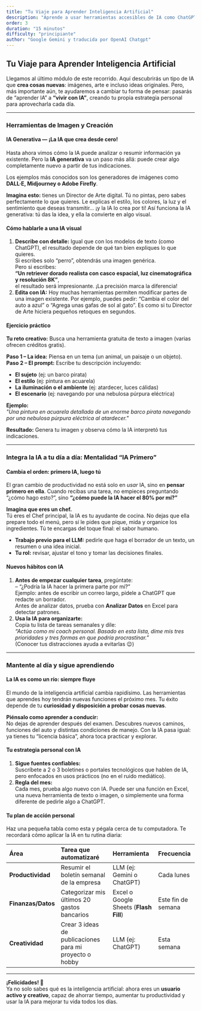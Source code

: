 ```yaml
---
title: "Tu Viaje para Aprender Inteligencia Artificial"
description: "Aprende a usar herramientas accesibles de IA como ChatGPT y Excel para mejorar tu productividad, creatividad y resolver problemas sin necesidad de saber programar."
order: 3
duration: "15 minutos"
difficulty: "principiante"
author: "Google Gemini y traducida por OpenAI Chatgpt"
---
```


## Tu Viaje para Aprender Inteligencia Artificial

Llegamos al último módulo de este recorrido. Aquí descubrirás un tipo de IA que **crea cosas nuevas**: imágenes, arte e incluso ideas originales. Pero, más importante aún, te ayudaremos a cambiar tu forma de pensar: pasarás de “aprender IA” a **“vivir con IA”**, creando tu propia estrategia personal para aprovecharla cada día.

---

### Herramientas de Imagen y Creación

#### IA Generativa — ¡La IA que crea desde cero!

Hasta ahora vimos cómo la IA puede analizar o resumir información ya existente. Pero la **IA generativa** va un paso más allá: puede crear algo completamente nuevo a partir de tus indicaciones.  

Los ejemplos más conocidos son los generadores de imágenes como **DALL·E, Midjourney o Adobe Firefly**.

**Imagina esto:** tienes un Director de Arte digital. Tú no pintas, pero sabes perfectamente lo que quieres. Le explicas el estilo, los colores, la luz y el sentimiento que deseas transmitir… ¡y la IA lo crea por ti! Así funciona la IA generativa: tú das la idea, y ella la convierte en algo visual.

#### Cómo hablarle a una IA visual

1. **Describe con detalle:** Igual que con los modelos de texto (como ChatGPT), el resultado depende de qué tan bien expliques lo que quieres.  
   Si escribes solo “perro”, obtendrás una imagen genérica.  
   Pero si escribes:  
   **“Un retriever dorado realista con casco espacial, luz cinematográfica y resolución 8K”**,  
   el resultado será impresionante. ¡La precisión marca la diferencia!
2. **Edita con IA:** Hoy muchas herramientas permiten modificar partes de una imagen existente. Por ejemplo, puedes pedir: “Cambia el color del auto a azul” o “Agrega unas gafas de sol al gato”. Es como si tu Director de Arte hiciera pequeños retoques en segundos.

#### Ejercicio práctico

**Tu reto creativo:** Busca una herramienta gratuita de texto a imagen (varias ofrecen créditos gratis).

**Paso 1 – La idea:** Piensa en un tema (un animal, un paisaje o un objeto).  
**Paso 2 – El prompt:** Escribe tu descripción incluyendo:  
* **El sujeto** (ej: un barco pirata)  
* **El estilo** (ej: pintura en acuarela)  
* **La iluminación o el ambiente** (ej: atardecer, luces cálidas)  
* **El escenario** (ej: navegando por una nebulosa púrpura eléctrica)  

**Ejemplo:**  
*"Una pintura en acuarela detallada de un enorme barco pirata navegando por una nebulosa púrpura eléctrica al atardecer."*  

**Resultado:** Genera tu imagen y observa cómo la IA interpretó tus indicaciones.

---

### Integra la IA a tu día a día: Mentalidad “IA Primero”

#### Cambia el orden: primero IA, luego tú

El gran cambio de productividad no está solo en *usar* IA, sino en **pensar primero en ella**. Cuando recibas una tarea, no empieces preguntando “¿cómo hago esto?”, sino **“¿cómo puede la IA hacer el 80% por mí?”**

**Imagina que eres un chef.**  
Tú eres el Chef principal, la IA es tu ayudante de cocina. No dejas que ella prepare todo el menú, pero sí le pides que pique, mida y organice los ingredientes. Tú te encargas del toque final: el sabor humano.

* **Trabajo previo para el LLM:** pedirle que haga el borrador de un texto, un resumen o una idea inicial.  
* **Tu rol:** revisar, ajustar el tono y tomar las decisiones finales.

#### Nuevos hábitos con IA

1. **Antes de empezar cualquier tarea**, pregúntate:  
   – “¿Podría la IA hacer la primera parte por mí?”  
   Ejemplo: antes de escribir un correo largo, pídele a ChatGPT que redacte un borrador.  
   Antes de analizar datos, prueba con **Analizar Datos** en Excel para detectar patrones.
2. **Usa la IA para organizarte:**  
   Copia tu lista de tareas semanales y dile:  
   *“Actúa como mi coach personal. Basado en esta lista, dime mis tres prioridades y tres formas en que podría procrastinar.”*  
   (Conocer tus distracciones ayuda a evitarlas 😉)

---

### Mantente al día y sigue aprendiendo

#### La IA es como un río: siempre fluye

El mundo de la inteligencia artificial cambia rapidísimo. Las herramientas que aprendes hoy tendrán nuevas funciones el próximo mes. Tu éxito depende de tu **curiosidad y disposición a probar cosas nuevas**.

**Piénsalo como aprender a conducir:**  
No dejas de aprender después del examen. Descubres nuevos caminos, funciones del auto y distintas condiciones de manejo. Con la IA pasa igual: ya tienes tu “licencia básica”, ahora toca practicar y explorar.

#### Tu estrategia personal con IA

1. **Sigue fuentes confiables:**  
   Suscríbete a 2 o 3 boletines o portales tecnológicos que hablen de IA, pero enfocados en usos prácticos (no en el ruido mediático).  
2. **Regla del mes:**  
   Cada mes, prueba algo nuevo con IA. Puede ser una función en Excel, una nueva herramienta de texto o imagen, o simplemente una forma diferente de pedirle algo a ChatGPT.

#### Tu plan de acción personal

Haz una pequeña tabla como esta y pégala cerca de tu computadora. Te recordará cómo aplicar la IA en tu rutina diaria:

| Área | Tarea que automatizaré | Herramienta | Frecuencia |
| :--- | :--- | :--- | :--- |
| **Productividad** | Resumir el boletín semanal de la empresa | LLM (ej: Gemini o ChatGPT) | Cada lunes |
| **Finanzas/Datos** | Categorizar mis últimos 20 gastos bancarios | Excel o Google Sheets (**Flash Fill**) | Este fin de semana |
| **Creatividad** | Crear 3 ideas de publicaciones para mi proyecto o hobby | LLM (ej: ChatGPT) | Esta semana |

---

**¡Felicidades! 🎉**  
Ya no solo sabes qué es la inteligencia artificial: ahora eres un **usuario activo y creativo**, capaz de ahorrar tiempo, aumentar tu productividad y usar la IA para mejorar tu vida todos los días.
